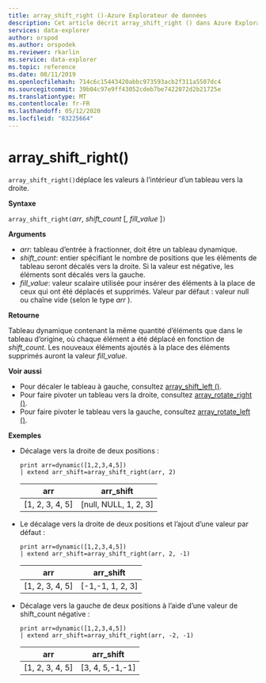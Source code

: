 ```yaml
---
title: array_shift_right ()-Azure Explorateur de données
description: Cet article décrit array_shift_right () dans Azure Explorateur de données.
services: data-explorer
author: orspod
ms.author: orspodek
ms.reviewer: rkarlin
ms.service: data-explorer
ms.topic: reference
ms.date: 08/11/2019
ms.openlocfilehash: 714c6c15443420abbc973593acb2f311a5507dc4
ms.sourcegitcommit: 39b04c97e9ff43052cdeb7be7422072d2b21725e
ms.translationtype: MT
ms.contentlocale: fr-FR
ms.lasthandoff: 05/12/2020
ms.locfileid: "83225664"
---
```

# <a name="array_shift_right"></a>array_shift_right()

`array_shift_right()`déplace les valeurs à l’intérieur d’un tableau vers la droite.

**Syntaxe**

`array_shift_right(`*arr*, *shift_count* [, *fill_value* ]`)`

**Arguments**

* *arr*: tableau d’entrée à fractionner, doit être un tableau dynamique.
* *shift_count*: entier spécifiant le nombre de positions que les éléments de tableau seront décalés vers la droite. Si la valeur est négative, les éléments sont décalés vers la gauche.
* *fill_value*: valeur scalaire utilisée pour insérer des éléments à la place de ceux qui ont été déplacés et supprimés. Valeur par défaut : valeur null ou chaîne vide (selon le type *arr* ).

**Retourne**

Tableau dynamique contenant la même quantité d’éléments que dans le tableau d’origine, où chaque élément a été déplacé en fonction de *shift_count*. Les nouveaux éléments ajoutés à la place des éléments supprimés auront la valeur *fill_value*.

**Voir aussi**

* Pour décaler le tableau à gauche, consultez [array_shift_left ()](array_shift_leftfunction.md).
* Pour faire pivoter un tableau vers la droite, consultez [array_rotate_right ()](array_rotate_rightfunction.md).
* Pour faire pivoter le tableau vers la gauche, consultez [array_rotate_left ()](array_rotate_leftfunction.md).

**Exemples**

* Décalage vers la droite de deux positions :

    <!-- csl: https://help.kusto.windows.net:443/Samples -->
    ```kusto
    print arr=dynamic([1,2,3,4,5]) 
    | extend arr_shift=array_shift_right(arr, 2)
    ```
    
    |arr|arr_shift|
    |---|---|
    |[1, 2, 3, 4, 5]|[null, NULL, 1, 2, 3]|

* Le décalage vers la droite de deux positions et l’ajout d’une valeur par défaut :

    <!-- csl: https://help.kusto.windows.net:443/Samples -->
    ```kusto
    print arr=dynamic([1,2,3,4,5]) 
    | extend arr_shift=array_shift_right(arr, 2, -1)
    ```
    
    |arr|arr_shift|
    |---|---|
    |[1, 2, 3, 4, 5]|[-1,-1, 1, 2, 3]|


* Décalage vers la gauche de deux positions à l’aide d’une valeur de shift_count négative :

    <!-- csl: https://help.kusto.windows.net:443/Samples -->
    ```kusto
    print arr=dynamic([1,2,3,4,5]) 
    | extend arr_shift=array_shift_right(arr, -2, -1)
    ```
    
    |arr|arr_shift|
    |---|---|
    |[1, 2, 3, 4, 5]|[3, 4, 5,-1,-1]|
    